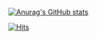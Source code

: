 [![Anurag's GitHub stats](https://github-readme-stats.vercel.app/api?username=leekwah&show_icons=true&theme=highcontrast)](https://github.com/anuraghazra/github-readme-stats)


[![Hits](https://hits.seeyoufarm.com/api/count/incr/badge.svg?url=https%3A%2F%2Fgithub.com%2Fleekwah%2F&count_bg=%23FF0000&title_bg=%23555555&icon=github.svg&icon_color=%23E7E7E7&title=GitHub&edge_flat=false)](https://hits.seeyoufarm.com)

